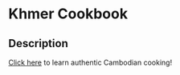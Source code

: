 # Khmer Cookbook

## Description

[Click here](https://raseward14.github.io/Khmer-Cookbook/) to learn authentic Cambodian cooking!
